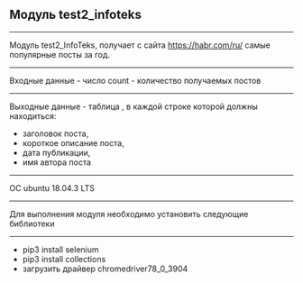   ## Модуль test2_infoteks
  ***
Модуль test2_InfoTeks, получает с сайта https://habr.com/ru/
самые популярные посты за год.
***
Входные данные  - число count - количество получаемых постов
***
Выходные данные -  таблица , в каждой строке которой должны находиться:
* заголовок поста,
* короткое описание поста,
* дата публикации,
* имя автора поста
***
ОС ubuntu 18.04.3 LTS
***
Для выполнения модуля необходимо установить следующие библиотеки
***
* pip3 install selenium
* pip3 install collections
* загрузить драйвер chromedriver78_0_3904